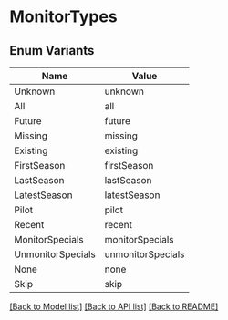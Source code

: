 # MonitorTypes

## Enum Variants

| Name | Value |
|---- | -----|
| Unknown | unknown |
| All | all |
| Future | future |
| Missing | missing |
| Existing | existing |
| FirstSeason | firstSeason |
| LastSeason | lastSeason |
| LatestSeason | latestSeason |
| Pilot | pilot |
| Recent | recent |
| MonitorSpecials | monitorSpecials |
| UnmonitorSpecials | unmonitorSpecials |
| None | none |
| Skip | skip |


[[Back to Model list]](../README.md#documentation-for-models) [[Back to API list]](../README.md#documentation-for-api-endpoints) [[Back to README]](../README.md)


